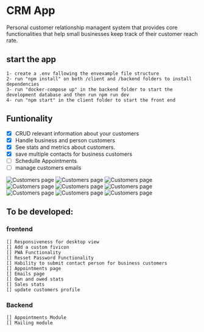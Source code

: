 # CRM App

Personal customer relationship managent system that provides core functionalities that help small businesses keep track of their customer reach rate.

## start the app

    1- create a .env fallowing the envexample file structure
    2- run "npm install" on both /client and /backend folders to install dependencies
    3- run "docker-compose up" in the backend folder to start the development database and then run npm run dev
    4- run "npm start" in the client folder to start the front end

## Funtionality

- [x] CRUD relevant information about your customers
- [x] Handle business and person customers
- [x] See stats and metrics about customers.
- [x] save multiple contacts for business customers
- [ ] Schedulle Appointments
- [ ] manage customers emails

![Customers page](./client/docs/design/Capture1.PNG "Customers Page")
![Customers page](./client/docs/design/Capture2.PNG "Customers Page")
![Customers page](./client/docs/design/Capture3.PNG "Customers Page")
![Customers page](./client/docs/design/Captura7.PNG "Customers Page")
![Customers page](./client/docs/design/Captura4.PNG "Customers Page")
![Customers page](./client/docs/design/Captura5.PNG "Customers Page")
![Customers page](./client/docs/design/Captura6.PNG "Customers Page")
![Customers page](./client/docs/design/Captura8.PNG "Customers Page")
![Customers page](./client/docs/design/Captura9.PNG "Customers Page")

## To be developed:

### frontend

    [] Responsiveness for desktop view
    [] Add a custom fivicon
    [] PWA Functionality
    [] Resset Password Functionality
    [] Hability to submit contact person for business customers
    [] Appointments page
    [] Emails page
    [] Own and owed stats
    [] Sales stats
    [] update customers profile

### Backend

    [] Appointments Module
    [] Mailing module
